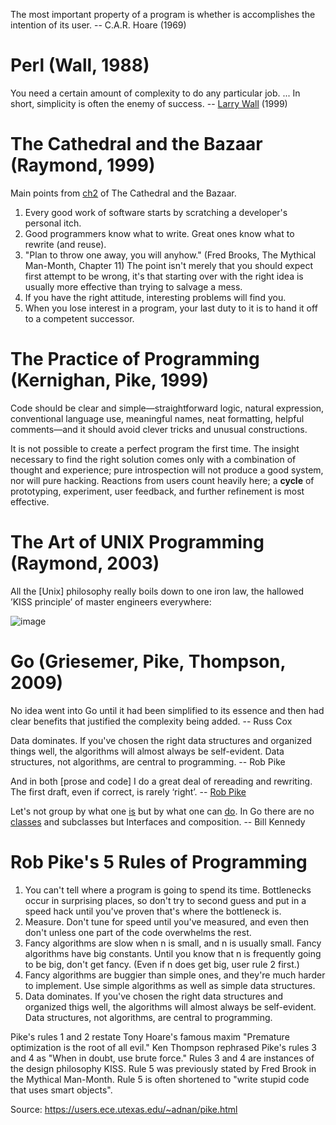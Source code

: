 The most important property of a program is whether is accomplishes the intention of its user. -- C.A.R. Hoare (1969)

# Perl (Wall, 1988)

You need a certain amount of complexity to do any particular job. ... In short, simplicity is often the enemy of success. -- [Larry Wall](https://www.oreilly.com/openbook/opensources/book/larry.html) (1999)

# The Cathedral and the Bazaar (Raymond, 1999)

Main points from [ch2](http://www.catb.org/~esr/writings/cathedral-bazaar/cathedral-bazaar/ar01s02.html) of The Cathedral and the Bazaar.

1. Every good work of software starts by scratching a developer's personal itch.
2. Good programmers know what to write. Great ones know what to rewrite (and reuse).
3. "Plan to throw one away, you will anyhow." (Fred Brooks, The Mythical Man-Month, Chapter 11)
The point isn't merely that you should expect first attempt to be wrong, it's that starting over with the right idea is usually more effective than trying to salvage a mess.
5. If you have the right attitude, interesting problems will find you.
6. When you lose interest in a program, your last duty to it is to hand it off to a competent successor.

# The Practice of Programming (Kernighan, Pike, 1999)

Code should be clear and simple—straightforward logic, natural expression, conventional language use, meaningful names, neat formatting, helpful comments—and it should avoid clever tricks and unusual constructions.

It is not possible to create a perfect program the first time. The insight necessary to find the right solution comes only with a combination of thought and experience; pure introspection will not produce a good system, nor will pure hacking. Reactions from users count heavily here; a **cycle** of prototyping, experiment, user feedback, and further refinement is most effective.

# The Art of UNIX Programming (Raymond, 2003)

All the [Unix] philosophy really boils down to one iron law, the hallowed ’KISS principle’ of master engineers everywhere:

![image](https://user-images.githubusercontent.com/1047259/149891682-0e0e2633-2ea7-4862-ae9d-106f99493bb8.png)

# Go (Griesemer, Pike, Thompson, 2009)

No idea went into Go until it had been simplified to its essence and then had clear benefits that justified the complexity being added. -- Russ Cox

Data dominates. If you've chosen the right data structures and organized things well, the algorithms will almost always be self-evident. Data structures, not algorithms, are central to programming. -- Rob Pike

And in both [prose and code] I do a great deal of rereading and rewriting. The first draft, even if correct, is rarely ‘right’. -- [Rob Pike](https://www.red-gate.com/simple-talk/opinion/geek-of-the-week/rob-pike-geek-of-the-week/)

Let's not group by what one [is](https://github.com/ardanlabs/gotraining-studyguide/blob/master/go/design/grouping_types_1.go) but by what one can [do](https://github.com/ardanlabs/gotraining-studyguide/blob/master/go/design/grouping_types_2.go). In Go there are no [classes](https://github.com/jreisinger?tab=repositories&q=animal) and subclasses but Interfaces and composition. -- Bill Kennedy

# Rob Pike's 5 Rules of Programming

1. You can't tell where a program is going to spend its time. Bottlenecks occur in surprising places, so don't try to second guess and put in a speed hack until you've proven that's where the bottleneck is.
2. Measure. Don't tune for speed until you've measured, and even then don't unless one part of the code overwhelms the rest.
3. Fancy algorithms are slow when n is small, and n is usually small. Fancy algorithms have big constants. Until you know that n is frequently going to be big, don't get fancy. (Even if n does get big, user rule 2 first.)
4. Fancy algorithms are buggier than simple ones, and they're much harder to implement. Use simple algorithms as well as simple data structures.
5. Data dominates. If you've chosen the right data structures and organized thigs well, the algorithms will almost always be self-evident. Data structures, not algorithms, are central to programming.

Pike's rules 1 and 2 restate Tony Hoare's famous maxim "Premature optimization is the root of all evil." Ken Thompson rephrased Pike's rules 3 and 4 as "When in doubt, use brute force." Rules 3 and 4 are instances of the design philosophy KISS. Rule 5 was previously stated by Fred Brook in the Mythical Man-Month. Rule 5 is often shortened to "write stupid code that uses smart objects".

Source: https://users.ece.utexas.edu/~adnan/pike.html
